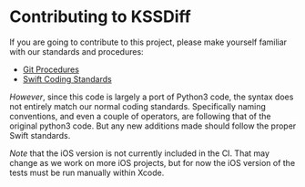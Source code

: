 # Contributing to KSSDiff

If you are going to contribute to this project, please make yourself familiar with our standards and
procedures:

* [Git Procedures](https://www.kss.cc/standards-git.html)
* [Swift Coding Standards](https://www.kss.cc/standards-swift.html)

_However_, since this code is largely a port of Python3 code, the syntax does not entirely match our
normal coding standards. Specifically naming conventions, and even a couple of operators, are following
that of the original python3 code. But any new additions made should follow the proper Swift standards.

_Note_ that the iOS version is not currently included in the CI. That may change as we work on
more iOS projects, but for now the iOS version of the tests must be run manually within Xcode.

